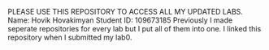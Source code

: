 PLEASE USE THIS REPOSITORY TO ACCESS ALL MY UPDATED LABS.
Name: Hovik Hovakimyan    Student ID: 109673185
Previously I made seperate repositories for every lab but I put all of them into one.
I linked this repository when I submitted my lab0.
